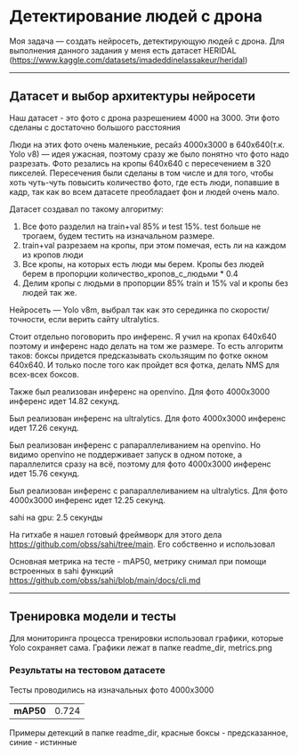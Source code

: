 # Детектирование людей с дрона

Моя задача — создать нейросеть, детектирующую людей с дрона. Для выполнения данного задания у меня есть датасет HERIDAL (https://www.kaggle.com/datasets/imadeddinelassakeur/heridal)

-------------------------------------------------------------------------------------------------------------------------------------------
## Датасет и выбор архитектуры нейросети

Наш датасет - это фото с дрона разрешением 4000 на 3000. Эти фото сделаны с достаточно большого расстояния

Люди на этих фото очень маленькие, ресайз 4000x3000 в 640x640(т.к. Yolo v8) — идея ужасная, поэтому сразу же было понятно что фото надо разрезать. Фото резались на кропы 640x640 с пересечением в 320 пикселей. Пересечения были сделаны в том числе и для того, чтобы хоть чуть-чуть повысить количество фото, где есть люди, попавшие в кадр, так как во всем датасете преобладает фон и людей очень мало. 

Датасет создавал по такому алгоритму:
1) Все фото разделил на train+val 85% и test 15%. test больше не трогаем, будем тестить на изначальном размере. 
2) train+val разрезаем на кропы, при этом помечая, есть ли на каждом из кропов люди
3) Все кропы, на которых есть люди мы берем. Кропы без людей берем в пропорции количество_кропов_с_людьми * 0.4
4) Делим кропы с людьми в пропорции 85% train и 15% val и кропы без людей так же.

Нейросеть — Yolo v8m, выбрал так как это серединка по скорости/точности, если верить сайту ultralytics. 

Стоит отдельно поговорить про инференс. Я учил на кропах 640x640 поэтому и инференс надо делать на том же размере. То есть алгоритм таков: боксы придется предсказывать скользящим по фотке окном 640х640. И только после того как пройдет вся фотка, делать NMS для всех-всех боксов.

Также был реализован инференс на openvino. Для фото 4000x3000 инференс идет 14.82 секунд.

Был реализован инференс на ultralytics. Для фото 4000x3000 инференс идет 17.26 секунд.

Был реализован инференс с рапараллеливанием на openvino. Но видимо openvino не поддерживает запуск в одном потоке, а параллелится сразу на всё, поэтому для фото 4000x3000 инференс идет 15.76 секунд.

Был реализован инференс с рапараллеливанием на ultralytics. Для фото 4000x3000 инференс идет 12.25 секунд.

sahi на gpu: 2.5 секунды

На гитхабе я нашел готовый фреймворк для этого дела https://github.com/obss/sahi/tree/main. Его собственно и использовал

Основная метрика на тесте - mAP50, метрику снимал при помощи встроенных в sahi функций https://github.com/obss/sahi/blob/main/docs/cli.md

-------------------------------------------------------------------------------------------------------------------------------------------
## Тренировка модели и тесты

Для мониторинга процесса тренировки использовал графики, которые Yolo сохраняет сама.
Графики лежат в папке readme_dir, metrics.png


### Результаты на тестовом датасете

Тесты проводились на изначальных фото 4000x3000

|           |       |
|-----------|-------|
| **mAP50** | 0.724 |

Примеры детекций в папке readme_dir, красные боксы - предсказанное, синие - истинные